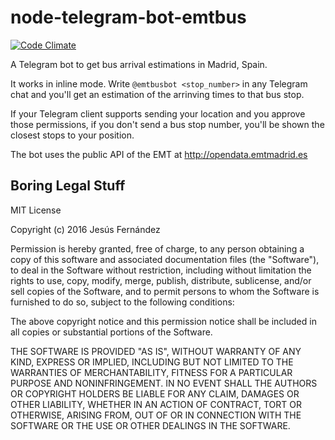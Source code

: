 # node-telegram-bot-emtbus

[![Code Climate](https://codeclimate.com/github/jesusfer/node-telegram-bot-emtbus/badges/gpa.svg)](https://codeclimate.com/github/jesusfer/node-telegram-bot-emtbus)

A Telegram bot to get bus arrival estimations in Madrid, Spain.

It works in inline mode. Write `@emtbusbot <stop_number>` in any Telegram chat
and you'll get an estimation of the arrinving times to that bus stop.

If your Telegram client supports sending your location and you approve those
permissions, if you don't send a bus stop number, you'll be shown the closest
stops to your position.

The bot uses the public API of the EMT at http://opendata.emtmadrid.es

## Boring Legal Stuff

MIT License

Copyright (c) 2016 Jesús Fernández

Permission is hereby granted, free of charge, to any person obtaining a copy
of this software and associated documentation files (the "Software"), to deal
in the Software without restriction, including without limitation the rights
to use, copy, modify, merge, publish, distribute, sublicense, and/or sell
copies of the Software, and to permit persons to whom the Software is
furnished to do so, subject to the following conditions:

The above copyright notice and this permission notice shall be included in all
copies or substantial portions of the Software.

THE SOFTWARE IS PROVIDED "AS IS", WITHOUT WARRANTY OF ANY KIND, EXPRESS OR
IMPLIED, INCLUDING BUT NOT LIMITED TO THE WARRANTIES OF MERCHANTABILITY,
FITNESS FOR A PARTICULAR PURPOSE AND NONINFRINGEMENT. IN NO EVENT SHALL THE
AUTHORS OR COPYRIGHT HOLDERS BE LIABLE FOR ANY CLAIM, DAMAGES OR OTHER
LIABILITY, WHETHER IN AN ACTION OF CONTRACT, TORT OR OTHERWISE, ARISING FROM,
OUT OF OR IN CONNECTION WITH THE SOFTWARE OR THE USE OR OTHER DEALINGS IN THE
SOFTWARE.
